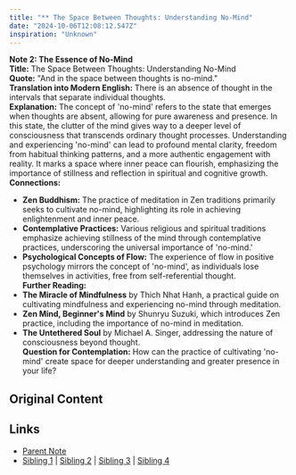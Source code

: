 ```yaml
---
title: "** The Space Between Thoughts: Understanding No-Mind"
date: "2024-10-06T12:08:12.547Z"
inspiration: "Unknown"
---
```


  
**Note 2: The Essence of No-Mind**  
**Title:** The Space Between Thoughts: Understanding No-Mind  
**Quote:** "And in the space between thoughts is no-mind."  
**Translation into Modern English:** There is an absence of thought in the intervals that separate individual thoughts.  
**Explanation:** The concept of 'no-mind' refers to the state that emerges when thoughts are absent, allowing for pure awareness and presence. In this state, the clutter of the mind gives way to a deeper level of consciousness that transcends ordinary thought processes. Understanding and experiencing 'no-mind' can lead to profound mental clarity, freedom from habitual thinking patterns, and a more authentic engagement with reality. It marks a space where inner peace can flourish, emphasizing the importance of stillness and reflection in spiritual and cognitive growth.  
**Connections:**  
- **Zen Buddhism:** The practice of meditation in Zen traditions primarily seeks to cultivate no-mind, highlighting its role in achieving enlightenment and inner peace.  
- **Contemplative Practices:** Various religious and spiritual traditions emphasize achieving stillness of the mind through contemplative practices, underscoring the universal importance of 'no-mind.'  
- **Psychological Concepts of Flow:** The experience of flow in positive psychology mirrors the concept of 'no-mind', as individuals lose themselves in activities, free from self-referential thought.  
**Further Reading:**  
- **The Miracle of Mindfulness** by Thich Nhat Hanh, a practical guide on cultivating mindfulness and experiencing no-mind through meditation.  
- **Zen Mind, Beginner's Mind** by Shunryu Suzuki, which introduces Zen practice, including the importance of no-mind in meditation.  
- **The Untethered Soul** by Michael A. Singer, addressing the nature of consciousness beyond thought.  
**Question for Contemplation:** How can the practice of cultivating 'no-mind' create space for deeper understanding and greater presence in your life?  


## Original Content



## Links

- [Parent Note](/parent-note.md)
- [Sibling 1](/zettel1.md) | [Sibling 2](/zettel2.md) | [Sibling 3](/zettel3.md) | [Sibling 4](/zettel4.md)

